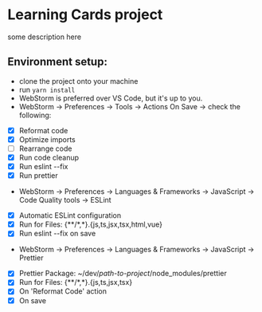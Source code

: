 # Learning Cards project

some description here

## Environment setup:

-   clone the project onto your machine
-   run `yarn install`
-   WebStorm is preferred over VS Code, but it's up to you.
-   WebStorm -> Preferences -> Tools -> Actions On Save -> check the following:
-   [x] Reformat code
-   [x] Optimize imports
-   [ ] Rearrange code
-   [x] Run code cleanup
-   [x] Run eslint --fix
-   [x] Run prettier
-   WebStorm -> Preferences -> Languages & Frameworks -> JavaScript -> Code Quality tools -> ESLint
-   [x] Automatic ESLint configuration
-   [x] Run for Files: {\*\*/\*,\*}.{js,ts,jsx,tsx,html,vue}
-   [x] Run eslint --fix on save
-   WebStorm -> Preferences -> Languages & Frameworks -> JavaScript -> Prettier
-   [x] Prettier Package: ~/dev/_path-to-project_/node_modules/prettier
-   [x] Run for Files: {\*\*/\*,\*}.{js,ts,jsx,tsx}
-   [x] On 'Reformat Code' action
-   [x] On save
